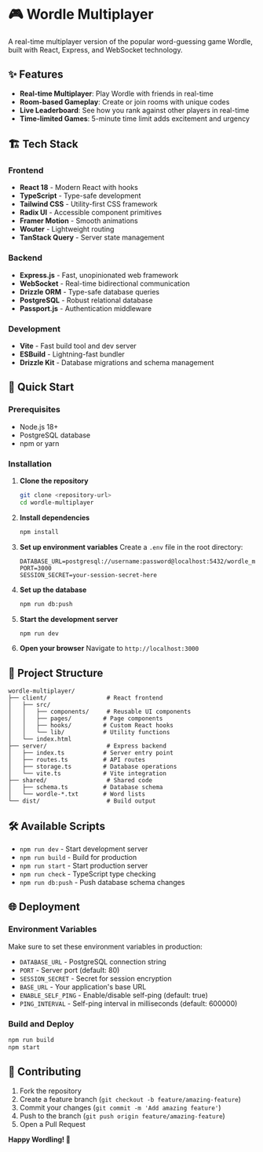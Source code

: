 # 🎮 Wordle Multiplayer

A real-time multiplayer version of the popular word-guessing game Wordle, built with React, Express, and WebSocket technology.

## ✨ Features

- **Real-time Multiplayer**: Play Wordle with friends in real-time
- **Room-based Gameplay**: Create or join rooms with unique codes
- **Live Leaderboard**: See how you rank against other players in real-time
- **Time-limited Games**: 5-minute time limit adds excitement and urgency

## 🏗️ Tech Stack

### Frontend
- **React 18** - Modern React with hooks
- **TypeScript** - Type-safe development
- **Tailwind CSS** - Utility-first CSS framework
- **Radix UI** - Accessible component primitives
- **Framer Motion** - Smooth animations
- **Wouter** - Lightweight routing
- **TanStack Query** - Server state management

### Backend
- **Express.js** - Fast, unopinionated web framework
- **WebSocket** - Real-time bidirectional communication
- **Drizzle ORM** - Type-safe database queries
- **PostgreSQL** - Robust relational database
- **Passport.js** - Authentication middleware

### Development
- **Vite** - Fast build tool and dev server
- **ESBuild** - Lightning-fast bundler
- **Drizzle Kit** - Database migrations and schema management

## 🚀 Quick Start

### Prerequisites

- Node.js 18+ 
- PostgreSQL database
- npm or yarn

### Installation

1. **Clone the repository**
   ```bash
   git clone <repository-url>
   cd wordle-multiplayer
   ```

2. **Install dependencies**
   ```bash
   npm install
   ```

3. **Set up environment variables**
   Create a `.env` file in the root directory:
   ```env
   DATABASE_URL=postgresql://username:password@localhost:5432/wordle_multiplayer
   PORT=3000
   SESSION_SECRET=your-session-secret-here
   ```

4. **Set up the database**
   ```bash
   npm run db:push
   ```

5. **Start the development server**
   ```bash
   npm run dev
   ```

6. **Open your browser**
   Navigate to `http://localhost:3000`

## 📁 Project Structure

```
wordle-multiplayer/
├── client/                 # React frontend
│   ├── src/
│   │   ├── components/     # Reusable UI components
│   │   ├── pages/         # Page components
│   │   ├── hooks/         # Custom React hooks
│   │   └── lib/           # Utility functions
│   └── index.html
├── server/                 # Express backend
│   ├── index.ts           # Server entry point
│   ├── routes.ts          # API routes
│   ├── storage.ts         # Database operations
│   └── vite.ts            # Vite integration
├── shared/                 # Shared code
│   ├── schema.ts          # Database schema
│   └── wordle-*.txt       # Word lists
└── dist/                   # Build output
```

## 🛠️ Available Scripts

- `npm run dev` - Start development server
- `npm run build` - Build for production
- `npm run start` - Start production server
- `npm run check` - TypeScript type checking
- `npm run db:push` - Push database schema changes

## 🌐 Deployment

### Environment Variables
Make sure to set these environment variables in production:

- `DATABASE_URL` - PostgreSQL connection string
- `PORT` - Server port (default: 80)
- `SESSION_SECRET` - Secret for session encryption
- `BASE_URL` - Your application's base URL
- `ENABLE_SELF_PING` - Enable/disable self-ping (default: true)
- `PING_INTERVAL` - Self-ping interval in milliseconds (default: 600000)

### Build and Deploy
```bash
npm run build
npm start
```

## 🤝 Contributing

1. Fork the repository
2. Create a feature branch (`git checkout -b feature/amazing-feature`)
3. Commit your changes (`git commit -m 'Add amazing feature'`)
4. Push to the branch (`git push origin feature/amazing-feature`)
5. Open a Pull Request

**Happy Wordling! 🎯** 